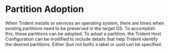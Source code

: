 
# Partition Adoption

When Trident installs or services an operating system, there are times when
existing partitions need to be preserved in the target OS. To accomplish this,
these partitions can be adopted. To adopt a partition, the Trident Host
Configuration can be modified to include details that help Trident identify the
desired partitions. Either (but not both) a label or uuid can be specified.

